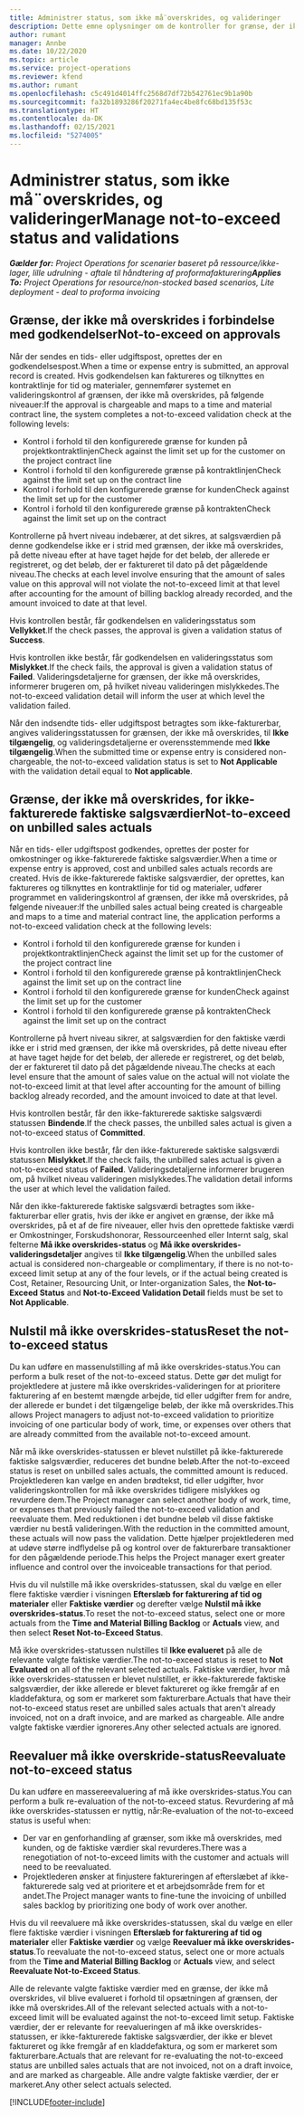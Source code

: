 ```yaml
---
title: Administrer status, som ikke må¨overskrides, og valideringer
description: Dette emne oplysninger om de kontroller for grænse, der ikke må overskrides, som udføres i Project Operations.
author: rumant
manager: Annbe
ms.date: 10/22/2020
ms.topic: article
ms.service: project-operations
ms.reviewer: kfend
ms.author: rumant
ms.openlocfilehash: c5c491d4014ffc2568d7df72b542761ec9b1a90b
ms.sourcegitcommit: fa32b1893286f20271fa4ec4be8fc68bd135f53c
ms.translationtype: HT
ms.contentlocale: da-DK
ms.lasthandoff: 02/15/2021
ms.locfileid: "5274005"
---
```

# <a name="manage-not-to-exceed-status-and-validations"></a><span data-ttu-id="d7e9e-103">Administrer status, som ikke må¨overskrides, og valideringer</span><span class="sxs-lookup"><span data-stu-id="d7e9e-103">Manage not-to-exceed status and validations</span></span> 

<span data-ttu-id="d7e9e-104">_**Gælder for:** Project Operations for scenarier baseret på ressource/ikke-lager, lille udrulning - aftale til håndtering af proformafakturering_</span><span class="sxs-lookup"><span data-stu-id="d7e9e-104">_**Applies To:** Project Operations for resource/non-stocked based scenarios, Lite deployment - deal to proforma invoicing_</span></span>

## <a name="not-to-exceed-on-approvals"></a><span data-ttu-id="d7e9e-105">Grænse, der ikke må overskrides i forbindelse med godkendelser</span><span class="sxs-lookup"><span data-stu-id="d7e9e-105">Not-to-exceed on approvals</span></span>

<span data-ttu-id="d7e9e-106">Når der sendes en tids- eller udgiftspost, oprettes der en godkendelsespost.</span><span class="sxs-lookup"><span data-stu-id="d7e9e-106">When a time or expense entry is submitted, an approval record is created.</span></span> <span data-ttu-id="d7e9e-107">Hvis godkendelsen kan faktureres og tilknyttes en kontraktlinje for tid og materialer, gennemfører systemet en valideringskontrol af grænsen, der ikke må overskrides, på følgende niveauer:</span><span class="sxs-lookup"><span data-stu-id="d7e9e-107">If the approval is chargeable and maps to a time and material contract line, the system completes a not-to-exceed validation check at the following levels:</span></span>

  - <span data-ttu-id="d7e9e-108">Kontrol i forhold til den konfigurerede grænse for kunden på projektkontraktlinjen</span><span class="sxs-lookup"><span data-stu-id="d7e9e-108">Check against the limit set up for the customer on the project contract line</span></span>
  - <span data-ttu-id="d7e9e-109">Kontrol i forhold til den konfigurerede grænse på kontraktlinjen</span><span class="sxs-lookup"><span data-stu-id="d7e9e-109">Check against the limit set up on the contract line</span></span>
  - <span data-ttu-id="d7e9e-110">Kontrol i forhold til den konfigurerede grænse for kunden</span><span class="sxs-lookup"><span data-stu-id="d7e9e-110">Check against the limit set up for the customer</span></span>
  - <span data-ttu-id="d7e9e-111">Kontrol i forhold til den konfigurerede grænse på kontrakten</span><span class="sxs-lookup"><span data-stu-id="d7e9e-111">Check against the limit set up on the contract</span></span>

<span data-ttu-id="d7e9e-112">Kontrollerne på hvert niveau indebærer, at det sikres, at salgsværdien på denne godkendelse ikke er i strid med grænsen, der ikke må overskrides, på dette niveau efter at have taget højde for det beløb, der allerede er registreret, og det beløb, der er faktureret til dato på det pågældende niveau.</span><span class="sxs-lookup"><span data-stu-id="d7e9e-112">The checks at each level involve ensuring that the amount of sales value on this approval will not violate the not-to-exceed limit at that level after accounting for the amount of billing backlog already recorded, and the amount invoiced to date at that level.</span></span>

<span data-ttu-id="d7e9e-113">Hvis kontrollen består, får godkendelsen en valideringsstatus som **Vellykket**.</span><span class="sxs-lookup"><span data-stu-id="d7e9e-113">If the check passes, the approval is given a validation status of **Success**.</span></span>

<span data-ttu-id="d7e9e-114">Hvis kontrollen ikke består, får godkendelsen en valideringsstatus som **Mislykket**.</span><span class="sxs-lookup"><span data-stu-id="d7e9e-114">If the check fails, the approval is given a validation status of **Failed**.</span></span> <span data-ttu-id="d7e9e-115">Valideringsdetaljerne for grænsen, der ikke må overskrides, informerer brugeren om, på hvilket niveau valideringen mislykkedes.</span><span class="sxs-lookup"><span data-stu-id="d7e9e-115">The not-to-exceed validation detail will inform the user at which level the validation failed.</span></span>

<span data-ttu-id="d7e9e-116">Når den indsendte tids- eller udgiftspost betragtes som ikke-fakturerbar, angives valideringsstatussen for grænsen, der ikke må overskrides, til **Ikke tilgængelig**, og valideringsdetaljerne er overensstemmende med **Ikke tilgængelig**.</span><span class="sxs-lookup"><span data-stu-id="d7e9e-116">When the submitted time or expense entry is considered non-chargeable, the not-to-exceed validation status is set to **Not Applicable** with the validation detail equal to **Not applicable**.</span></span>

## <a name="not-to-exceed-on-unbilled-sales-actuals"></a><span data-ttu-id="d7e9e-117">Grænse, der ikke må overskrides, for ikke-fakturerede faktiske salgsværdier</span><span class="sxs-lookup"><span data-stu-id="d7e9e-117">Not-to-exceed on unbilled sales actuals</span></span>

<span data-ttu-id="d7e9e-118">Når en tids- eller udgiftspost godkendes, oprettes der poster for omkostninger og ikke-fakturerede faktiske salgsværdier.</span><span class="sxs-lookup"><span data-stu-id="d7e9e-118">When a time or expense entry is approved, cost and unbilled sales actuals records are created.</span></span> <span data-ttu-id="d7e9e-119">Hvis de ikke-fakturerede faktiske salgsværdier, der oprettes, kan faktureres og tilknyttes en kontraktlinje for tid og materialer, udfører programmet en valideringskontrol af grænsen, der ikke må overskrides, på følgende niveauer:</span><span class="sxs-lookup"><span data-stu-id="d7e9e-119">If the unbilled sales actual being created is chargeable and maps to a time and material contract line, the application performs a not-to-exceed validation check at the following levels:</span></span>

  - <span data-ttu-id="d7e9e-120">Kontrol i forhold til den konfigurerede grænse for kunden i projektkontraktlinjen</span><span class="sxs-lookup"><span data-stu-id="d7e9e-120">Check against the limit set up for the customer of the project contract line</span></span>
  - <span data-ttu-id="d7e9e-121">Kontrol i forhold til den konfigurerede grænse på kontraktlinjen</span><span class="sxs-lookup"><span data-stu-id="d7e9e-121">Check against the limit set up on the contract line</span></span>
  - <span data-ttu-id="d7e9e-122">Kontrol i forhold til den konfigurerede grænse for kunden</span><span class="sxs-lookup"><span data-stu-id="d7e9e-122">Check against the limit set up for the customer</span></span>
  - <span data-ttu-id="d7e9e-123">Kontrol i forhold til den konfigurerede grænse på kontrakten</span><span class="sxs-lookup"><span data-stu-id="d7e9e-123">Check against the limit set up on the contract</span></span>

<span data-ttu-id="d7e9e-124">Kontrollerne på hvert niveau sikrer, at salgsværdien for den faktiske værdi ikke er i strid med grænsen, der ikke må overskrides, på dette niveau efter at have taget højde for det beløb, der allerede er registreret, og det beløb, der er faktureret til dato på det pågældende niveau.</span><span class="sxs-lookup"><span data-stu-id="d7e9e-124">The checks at each level ensure that the amount of sales value on the actual will not violate the not-to-exceed limit at that level after accounting for the amount of billing backlog already recorded, and the amount invoiced to date at that level.</span></span>

<span data-ttu-id="d7e9e-125">Hvis kontrollen består, får den ikke-fakturerede saktiske salgsværdi statussen **Bindende**.</span><span class="sxs-lookup"><span data-stu-id="d7e9e-125">If the check passes, the unbilled sales actual is given a not-to-exceed status of **Committed**.</span></span>

<span data-ttu-id="d7e9e-126">Hvis kontrollen ikke består, får den ikke-fakturerede saktiske salgsværdi statussen **Mislykket**.</span><span class="sxs-lookup"><span data-stu-id="d7e9e-126">If the check fails, the unbilled sales actual is given a not-to-exceed status of **Failed**.</span></span> <span data-ttu-id="d7e9e-127">Valideringsdetaljerne informerer brugeren om, på hvilket niveau valideringen mislykkedes.</span><span class="sxs-lookup"><span data-stu-id="d7e9e-127">The validation detail informs the user at which level the validation failed.</span></span>

<span data-ttu-id="d7e9e-128">Når den ikke-fakturerede faktiske salgsværdi betragtes som ikke-fakturerbar eller gratis, hvis der ikke er angivet en grænse, der ikke må overskrides, på et af de fire niveauer, eller hvis den oprettede faktiske værdi er Omkostninger, Forskudshonorar, Ressourceenhed eller Internt salg, skal felterne **Må ikke overskrides-status** og **Må ikke overskrides-valideringsdetaljer** angives til **Ikke tilgængelig**.</span><span class="sxs-lookup"><span data-stu-id="d7e9e-128">When the unbilled sales actual is considered non-chargeable or complimentary, if there is no not-to-exceed limit setup at any of the four levels, or if the actual being created is Cost, Retainer, Resourcing Unit, or Inter-organization Sales, the **Not-to-Exceed Status** and **Not-to-Exceed Validation Detail** fields must be set to **Not Applicable**.</span></span>

## <a name="reset-the-not-to-exceed-status"></a><span data-ttu-id="d7e9e-129">Nulstil må ikke overskrides-status</span><span class="sxs-lookup"><span data-stu-id="d7e9e-129">Reset the not-to-exceed status</span></span>

<span data-ttu-id="d7e9e-130">Du kan udføre en massenulstilling af må ikke overskrides-status.</span><span class="sxs-lookup"><span data-stu-id="d7e9e-130">You can perform a bulk reset of the not-to-exceed status.</span></span> <span data-ttu-id="d7e9e-131">Dette gør det muligt for projektledere at justere må ikke overskrides-valideringen for at prioritere fakturering af en bestemt mængde arbejde, tid eller udgifter frem for andre, der allerede er bundet i det tilgængelige beløb, der ikke må overskrides.</span><span class="sxs-lookup"><span data-stu-id="d7e9e-131">This allows Project managers to adjust not-to-exceed validation to prioritize invoicing of one particular body of work, time, or expenses over others that are already committed from the available not-to-exceed amount.</span></span>

<span data-ttu-id="d7e9e-132">Når må ikke overskrides-statussen er blevet nulstillet på ikke-fakturerede faktiske salgsværdier, reduceres det bundne beløb.</span><span class="sxs-lookup"><span data-stu-id="d7e9e-132">After the not-to-exceed status is reset on unbilled sales actuals, the committed amount is reduced.</span></span> <span data-ttu-id="d7e9e-133">Projektlederen kan vælge en anden brødtekst, tid eller udgifter, hvor valideringskontrollen for må ikke overskrides tidligere mislykkes og revurdere dem.</span><span class="sxs-lookup"><span data-stu-id="d7e9e-133">The Project manager can select another body of work, time, or expenses that previously failed the not-to-exceed validation and reevaluate them.</span></span> <span data-ttu-id="d7e9e-134">Med reduktionen i det bundne beløb vil disse faktiske værdier nu bestå valideringen.</span><span class="sxs-lookup"><span data-stu-id="d7e9e-134">With the reduction in the committed amount, these actuals will now pass the validation.</span></span> <span data-ttu-id="d7e9e-135">Dette hjælper projektlederen med at udøve større indflydelse på og kontrol over de fakturerbare transaktioner for den pågældende periode.</span><span class="sxs-lookup"><span data-stu-id="d7e9e-135">This helps the Project manager exert greater influence and control over the invoiceable transactions for that period.</span></span>

<span data-ttu-id="d7e9e-136">Hvis du vil nulstille må ikke overskrides-statussen, skal du vælge en eller flere faktiske værdier i visningen **Efterslæb for fakturering af tid og materialer** eller **Faktiske værdier** og derefter vælge **Nulstil må ikke overskrides-status**.</span><span class="sxs-lookup"><span data-stu-id="d7e9e-136">To reset the not-to-exceed status, select one or more actuals from the **Time and Material Billing Backlog** or **Actuals** view, and then select **Reset Not-to-Exceed Status**.</span></span>

<span data-ttu-id="d7e9e-137">Må ikke overskrides-statussen nulstilles til **Ikke evalueret** på alle de relevante valgte faktiske værdier.</span><span class="sxs-lookup"><span data-stu-id="d7e9e-137">The not-to-exceed status is reset to **Not Evaluated** on all of the relevant selected actuals.</span></span> <span data-ttu-id="d7e9e-138">Faktiske værdier, hvor må ikke overskrides-statussen er blevet nulstillet, er ikke-fakturerede faktiske salgsværdier, der ikke allerede er blevet faktureret og ikke fremgår af en kladdefaktura, og som er markeret som fakturerbare.</span><span class="sxs-lookup"><span data-stu-id="d7e9e-138">Actuals that have their not-to-exceed status reset are unbilled sales actuals that aren't already invoiced, not on a draft invoice, and are marked as chargeable.</span></span> <span data-ttu-id="d7e9e-139">Alle andre valgte faktiske værdier ignoreres.</span><span class="sxs-lookup"><span data-stu-id="d7e9e-139">Any other selected actuals are ignored.</span></span>

## <a name="reevaluate-not-to-exceed-status"></a><span data-ttu-id="d7e9e-140">Reevaluer må ikke overskride-status</span><span class="sxs-lookup"><span data-stu-id="d7e9e-140">Reevaluate not-to-exceed status</span></span>

<span data-ttu-id="d7e9e-141">Du kan udføre en massereevaluering af må ikke overskrides-status.</span><span class="sxs-lookup"><span data-stu-id="d7e9e-141">You can perform a bulk re-evaluation of the not-to-exceed status.</span></span> <span data-ttu-id="d7e9e-142">Revurdering af må ikke overskrides-statussen er nyttig, når:</span><span class="sxs-lookup"><span data-stu-id="d7e9e-142">Re-evaluation of the not-to-exceed status is useful when:</span></span>

  - <span data-ttu-id="d7e9e-143">Der var en genforhandling af grænser, som ikke må overskrides, med kunden, og de faktiske værdier skal revurderes.</span><span class="sxs-lookup"><span data-stu-id="d7e9e-143">There was a renegotiation of not-to-exceed limits with the customer and actuals will need to be reevaluated.</span></span>
  - <span data-ttu-id="d7e9e-144">Projektlederen ønsker at finjustere faktureringen af efterslæbet af ikke-fakturerede salg ved at prioritere et et arbejdsområde frem for et andet.</span><span class="sxs-lookup"><span data-stu-id="d7e9e-144">The Project manager wants to fine-tune the invoicing of unbilled sales backlog by prioritizing one body of work over another.</span></span>

<span data-ttu-id="d7e9e-145">Hvis du vil reevaluere må ikke overskrides-statussen, skal du vælge en eller flere faktiske værdier i visningen **Efterslæb for fakturering af tid og materialer** eller **Faktiske værdier** og vælge **Reevaluer må ikke overskrides-status**.</span><span class="sxs-lookup"><span data-stu-id="d7e9e-145">To reevaluate the not-to-exceed status, select one or more actuals from the **Time and Material Billing Backlog** or **Actuals** view, and select **Reevaluate Not-to-Exceed Status**.</span></span>

<span data-ttu-id="d7e9e-146">Alle de relevante valgte faktiske værdier med en grænse, der ikke må overskrides, vil blive evalueret i forhold til opsætningen af grænsen, der ikke må overskrides.</span><span class="sxs-lookup"><span data-stu-id="d7e9e-146">All of the relevant selected actuals with a not-to-exceed limit will be evaluated against the not-to-exceed limit setup.</span></span> <span data-ttu-id="d7e9e-147">Faktiske værdier, der er relevante for reevalueringen af må ikke overskrides-statussen, er ikke-fakturerede faktiske salgsværdier, der ikke er blevet faktureret og ikke fremgår af en kladdefaktura, og som er markeret som fakturerbare.</span><span class="sxs-lookup"><span data-stu-id="d7e9e-147">Actuals that are relevant for re-evaluating the not-to-exceed status are unbilled sales actuals that are not invoiced, not on a draft invoice, and are marked as chargeable.</span></span> <span data-ttu-id="d7e9e-148">Alle andre valgte faktiske værdier, der er markeret.</span><span class="sxs-lookup"><span data-stu-id="d7e9e-148">Any other select actuals selected.</span></span>


[!INCLUDE[footer-include](../../includes/footer-banner.md)]
